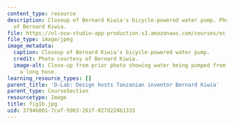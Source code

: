 ```yaml
---
content_type: resource
description: Closeup of Bernard Kiwia's bicycle-powered water pump. Photo courtesy
  of Bernard Kiwia.
file: https://ol-ocw-studio-app-production.s3.amazonaws.com/courses/ec-720j-d-lab-ii-design-spring-2010/3794b0017caf5903261f027d224b1333_fig1b.jpg
file_type: image/jpeg
image_metadata:
  caption: Closeup of Bernard Kiwia's bicycle-powered water pump.
  credit: Photo courtesy of Bernard Kiwia.
  image-alt: Close-up from prior photo showing water being pumped from a bucket through
    a long hose.
learning_resource_types: []
parent_title: 'D-Lab: Design hosts Tanzanian inventor Bernard Kiwia'
parent_type: CourseSection
resourcetype: Image
title: fig1b.jpg
uid: 3794b001-7caf-5903-261f-027d224b1333
---
```

